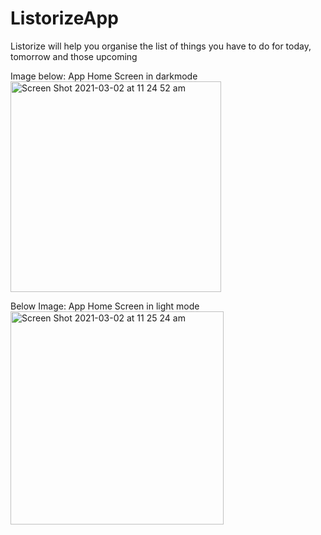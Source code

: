 # ListorizeApp
Listorize will help you organise the list of things you have to do for today, tomorrow and those upcoming

Image below: App Home Screen in darkmode 
<img width="337" alt="Screen Shot 2021-03-02 at 11 24 52 am" src="https://user-images.githubusercontent.com/36807329/109578101-d9fd8900-7b4a-11eb-82f9-e10ef0785f4e.png">

Below Image: App Home Screen in light mode
<img width="341" alt="Screen Shot 2021-03-02 at 11 25 24 am" src="https://user-images.githubusercontent.com/36807329/109578315-10d39f00-7b4b-11eb-921c-6b96b6fb4449.png">


